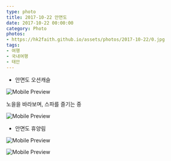 ```yaml
---
type: photo
title: 2017-10-22 안면도
date: 2017-10-22 00:00:00
category: Photo
photos:
- https://hk2faith.github.io/assets/photos/2017-10-22/0.jpg
tags:
- 여행
- 국내여행
- 태안
---
```


<!-- more -->

* 안면도 오션캐슬

![Mobile Preview](https://hk2faith.github.io/assets/photos/2017-10-22/1.jpg)

노을을 바라보며, 스파를 즐기는 중

![Mobile Preview](https://hk2faith.github.io/assets/photos/2017-10-22/2.jpg)

* 안면도 휴양림

![Mobile Preview](https://hk2faith.github.io/assets/photos/2017-10-22/11.jpg)

![Mobile Preview](https://hk2faith.github.io/assets/photos/2017-10-22/12.jpg)
